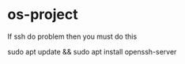 # os-project
If ssh do problem then you must do this

sudo apt update && sudo apt install openssh-server
